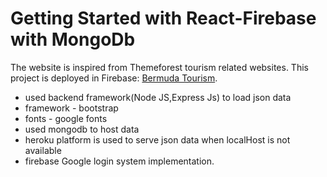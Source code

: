 # Getting Started with React-Firebase with MongoDb

The website is inspired from Themeforest tourism related websites.
This project is deployed in Firebase: [Bermuda Tourism](https://bermudatourism-69eea.web.app/).

* used backend framework(Node JS,Express Js) to load json data
* framework - bootstrap
* fonts - google fonts
* used mongodb to host data
* heroku platform is used to serve json data when localHost is not available
* firebase Google login system implementation. 